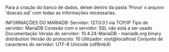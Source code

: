 Para a criação do banco de dados, deixei dentro da pasta 'Prova'
o arquivo 'doacao.sql' com todas as informações necessarias.

INFORMAÇÕES DO MARIADB:
    Servidor: 127.0.0.1 via TCP/IP
    Tipo de servidor: MariaDB
    Conexão com o servidor: SSL não está a ser usado Documentação
    Versão do servidor: 10.4.24-MariaDB - mariadb.org binary distribution
    Versão do protocolo: 10
    Utilizador: root@localhost
    Conjunto de caracteres do servidor: UTF-8 Unicode (utf8mb4)